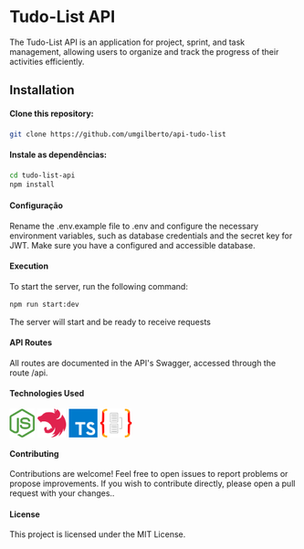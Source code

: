 # Tudo-List API
The Tudo-List API is an application for project, sprint, and task management, allowing users to organize and track the progress of their activities efficiently.

## Installation
#### Clone this repository:
```bash
git clone https://github.com/umgilberto/api-tudo-list
```
#### Instale as dependências:
```bash
cd tudo-list-api
npm install
```

#### Configuração
Rename the .env.example file to .env and configure the necessary environment variables, such as database credentials and the secret key for JWT. Make sure you have a configured and accessible database.
#### Execution
To start the server, run the following command:
```bash
npm run start:dev
```
The server will start and be ready to receive requests

#### API Routes
All routes are documented in the API's Swagger, accessed through the route /api.

#### Technologies Used
<div style="display: flex; gap: 5px; height: 50px;">
<img src="./doc/images/node_icon.svg">

<img src="./doc/images/nest_icon.svg">

<img src="./doc/images/typescript_icon.svg">

<img src="./doc/images/typeorm_icon.svg">
</div>


#### Contributing

Contributions are welcome! Feel free to open issues to report problems or propose improvements. If you wish to contribute directly, please open a pull request with your changes..

#### License
This project is licensed under the MIT License.